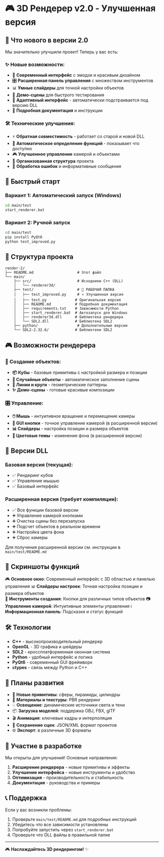 # 🎮 3D Рендерер v2.0 - Улучшенная версия

## 🚀 Что нового в версии 2.0

Мы значительно улучшили проект! Теперь у вас есть:

### ✨ Новые возможности:
- 🎨 **Современный интерфейс** с эмодзи и красивым дизайном
- 🎛️ **Расширенная панель управления** с множеством инструментов
- 📊 **Умные слайдеры** для точной настройки объектов
- 🎯 **Демо-сцены** для быстрого тестирования
- 🔧 **Адаптивный интерфейс** - автоматически подстраивается под версию DLL
- 📖 **Подробная документация** и инструкции

### 🛠️ Технические улучшения:
- ⚡ **Обратная совместимость** - работает со старой и новой DLL
- 🔄 **Автоматическое определение функций** - показывает что доступно
- 🎮 **Улучшенное управление** камерой и объектами
- 📁 **Организованная структура** проекта
- 🐛 **Обработка ошибок** и информативные сообщения

## 🚀 Быстрый старт

### Вариант 1: Автоматический запуск (Windows)
```bash
cd main/test
start_renderer.bat
```

### Вариант 2: Ручной запуск
```bash
cd main/test
pip install PyQt6
python test_improved.py
```

## 📁 Структура проекта

```
render-2/
├── README.md                    # Этот файл
└── main/
    ├── src/                     # Исходники C++ (DLL)
    │   └── renderer3d/         
    ├── test/                    # 🎯 РАБОЧАЯ ПАПКА
    │   ├── test_improved.py     # ⭐ Улучшенная версия
    │   ├── test.py             # Оригинальная версия
    │   ├── README.md           # Подробная документация
    │   ├── requirements.txt    # Зависимости Python
    │   ├── start_renderer.bat  # Автозапуск для Windows
    │   ├── renderer3d.dll      # Библиотека рендерера
    │   └── SDL2.dll            # Библиотека SDL2
    ├── python/                  # Дополнительные версии
    └── SDL2-2.32.6/            # Библиотеки SDL2
```

## 🎮 Возможности рендерера

### 🎲 Создание объектов:
- **📦 Кубы** - базовые примитивы с настройкой размера и позиции
- **🎲 Случайные объекты** - автоматическое заполнение сцены
- **📏 Линии и круги** - геометрические паттерны
- **✨ Демо-сцены** - готовые красивые композиции

### 🎛️ Управление:
- **🖱️ Мышь** - интуитивное вращение и перемещение камеры
- **🎯 GUI кнопки** - точное управление камерой (в расширенной версии)
- **📊 Слайдеры** - настройка позиции и размера объектов
- **🎨 Цветовые темы** - изменение фона (в расширенной версии)

## 🔧 Версии DLL

### Базовая версия (текущая):
- ✅ Рендеринг кубов
- ✅ Управление мышью
- ✅ Базовый интерфейс

### Расширенная версия (требует компиляции):
- ✅ Все функции базовой версии
- ➕ Управление камерой кнопками
- ➕ Очистка сцены без перезапуска
- ➕ Подсчет объектов в реальном времени
- ➕ Настройка цвета фона
- ➕ Сброс камеры

Для получения расширенной версии см. инструкции в `main/test/README.md`

## 📸 Скриншоты функций

🎮 **Основное окно**: Современный интерфейс с 3D областью и панелью управления
📊 **Слайдеры настроек**: Точная настройка позиции и размера объектов  
🎲 **Инструменты создания**: Кнопки для различных типов объектов
📷 **Управление камерой**: Интуитивные элементы управления
ℹ️ **Информационная панель**: Подсказки и статус функций

## 🛠️ Технологии

- **C++** - высокопроизводительный рендерер
- **OpenGL** - 3D графика и шейдеры
- **SDL2** - кроссплатформенная оконная система
- **Python** - удобный интерфейс и логика
- **PyQt6** - современный GUI фреймворк
- **ctypes** - связь между Python и C++

## 🎯 Планы развития

- 🔵 **Новые примитивы**: сферы, пирамиды, цилиндры
- 🎨 **Материалы и текстуры**: PBR рендеринг
- 💡 **Освещение**: динамические источники света и тени
- 📦 **Загрузка моделей**: поддержка OBJ, FBX, glTF
- 🎬 **Анимация**: ключевые кадры и интерполяция
- 💾 **Сохранение сцен**: JSON/XML формат проектов
- 🌐 **Экспорт**: в различные 3D форматы

## 🤝 Участие в разработке

Мы открыты для улучшений! Основные направления:

1. **Расширение рендерера** - новые примитивы и эффекты
2. **Улучшение интерфейса** - новые инструменты и удобство
3. **Оптимизация** - производительность и стабильность
4. **Документация** - руководства и примеры

## 📞 Поддержка

Если у вас возникли проблемы:

1. Проверьте `main/test/README.md` для подробных инструкций
2. Убедитесь что все зависимости установлены
3. Попробуйте запустить через `start_renderer.bat`
4. Проверьте что DLL файлы в правильной папке

---

🎮 **Наслаждайтесь 3D рендерингом!** ✨ 
